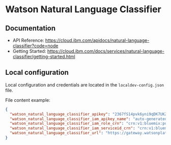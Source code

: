 # Watson Natural Language Classifier


## Documentation

 * API Reference: https://cloud.ibm.com/apidocs/natural-language-classifier?code=node
 * Getting Started: https://cloud.ibm.com/docs/services/natural-language-classifier/getting-started.html

##  Local configuration
Local configuration and credentials are located in the `localdev-config.json` file.


File content example:
```json
{
  "watson_natural_language_classifier_apikey": "2367fS14pvk6yni9qDK7UKZtgjZojLDIDObGBmENRWAg",
  "watson_natural_language_classifier_iam_apikey_name": "auto-generated-apikey-85a29766-24b6-4a8c",
  "watson_natural_language_classifier_iam_role_crn": "crn:v1:bluemix:public:iam::::serviceRole:Writer",
  "watson_natural_language_classifier_iam_serviceid_crn": "crn:v1:bluemix:public:iam-identity::a/123123::serviceid:ServiceId-8c11b0ef-123-4571-84ac-3123412",
  "watson_natural_language_classifier_url": "https://gateway.watsonplatform.net/natural-language-classifier/api"
}
```

